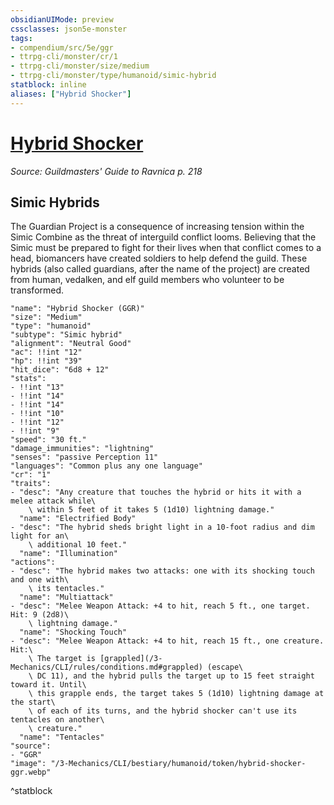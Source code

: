 ```yaml
---
obsidianUIMode: preview
cssclasses: json5e-monster
tags:
- compendium/src/5e/ggr
- ttrpg-cli/monster/cr/1
- ttrpg-cli/monster/size/medium
- ttrpg-cli/monster/type/humanoid/simic-hybrid
statblock: inline
aliases: ["Hybrid Shocker"]
---
```

# [Hybrid Shocker](3-Mechanics\CLI\bestiary\humanoid/hybrid-shocker-ggr.md)
*Source: Guildmasters' Guide to Ravnica p. 218*  

## Simic Hybrids

The Guardian Project is a consequence of increasing tension within the Simic Combine as the threat of interguild conflict looms. Believing that the Simic must be prepared to fight for their lives when that conflict comes to a head, biomancers have created soldiers to help defend the guild. These hybrids (also called guardians, after the name of the project) are created from human, vedalken, and elf guild members who volunteer to be transformed.

```statblock
"name": "Hybrid Shocker (GGR)"
"size": "Medium"
"type": "humanoid"
"subtype": "Simic hybrid"
"alignment": "Neutral Good"
"ac": !!int "12"
"hp": !!int "39"
"hit_dice": "6d8 + 12"
"stats":
- !!int "13"
- !!int "14"
- !!int "14"
- !!int "10"
- !!int "12"
- !!int "9"
"speed": "30 ft."
"damage_immunities": "lightning"
"senses": "passive Perception 11"
"languages": "Common plus any one language"
"cr": "1"
"traits":
- "desc": "Any creature that touches the hybrid or hits it with a melee attack while\
    \ within 5 feet of it takes 5 (1d10) lightning damage."
  "name": "Electrified Body"
- "desc": "The hybrid sheds bright light in a 10-foot radius and dim light for an\
    \ additional 10 feet."
  "name": "Illumination"
"actions":
- "desc": "The hybrid makes two attacks: one with its shocking touch and one with\
    \ its tentacles."
  "name": "Multiattack"
- "desc": "Melee Weapon Attack: +4 to hit, reach 5 ft., one target. Hit: 9 (2d8)\
    \ lightning damage."
  "name": "Shocking Touch"
- "desc": "Melee Weapon Attack: +4 to hit, reach 15 ft., one creature. Hit:\
    \ The target is [grappled](/3-Mechanics/CLI/rules/conditions.md#grappled) (escape\
    \ DC 11), and the hybrid pulls the target up to 15 feet straight toward it. Until\
    \ this grapple ends, the target takes 5 (1d10) lightning damage at the start\
    \ of each of its turns, and the hybrid shocker can't use its tentacles on another\
    \ creature."
  "name": "Tentacles"
"source":
- "GGR"
"image": "/3-Mechanics/CLI/bestiary/humanoid/token/hybrid-shocker-ggr.webp"
```
^statblock